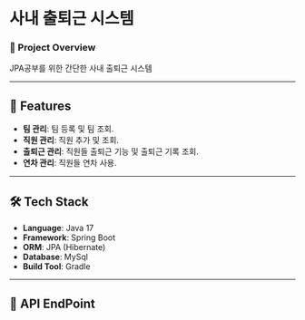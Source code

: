 # 사내 출퇴근 시스템

### 📌 Project Overview  
JPA공부를 위한 간단한 사내 출퇴근 시스템 

---

## 🚀 Features
- **팀 관리**: 팀 등록 및 팀 조회.  
- **직원 관리**: 직원 추가 및 조회.  
- **출퇴근 관리**: 직원들 출퇴근 기능 및 출퇴근 기록 조회.  
- **연차 관리**: 직원들 연차 사용.  

---

## 🛠️ Tech Stack
- **Language**: Java 17  
- **Framework**: Spring Boot  
- **ORM**: JPA (Hibernate)  
- **Database**: MySql  
- **Build Tool**: Gradle

---

## 📝 API EndPoint
